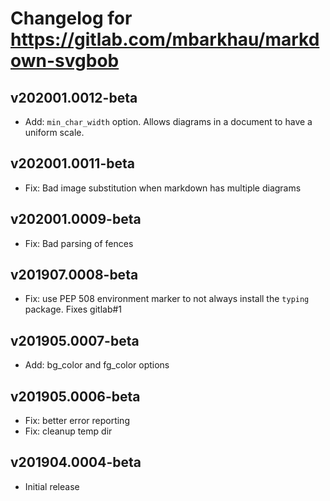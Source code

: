 # Changelog for https://gitlab.com/mbarkhau/markdown-svgbob

## v202001.0012-beta

 - Add: `min_char_width` option. Allows diagrams in a document to have a uniform scale.


## v202001.0011-beta

 - Fix: Bad image substitution when markdown has multiple diagrams


## v202001.0009-beta

 - Fix: Bad parsing of fences


## v201907.0008-beta

 - Fix: use PEP 508 environment marker to not always install the `typing` package. Fixes gitlab#1


## v201905.0007-beta

 - Add: bg_color and fg_color options


## v201905.0006-beta

 - Fix: better error reporting
 - Fix: cleanup temp dir


## v201904.0004-beta

 - Initial release
